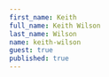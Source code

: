 ```yaml
---
first_name: Keith
full_name: Keith Wilson
last_name: Wilson
name: keith-wilson
guest: true
published: true
---
```

